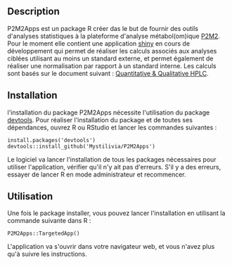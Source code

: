 ## Description
P2M2Apps est un package R créer das le but de fournir des outils d'analyses statistiques à la plateforme d'analyse métabol(om)ique [P2M2](https://www6.rennes.inra.fr/igepp/L-IGEPP/Plateformes/P2M2). Pour le moment elle contient une application [shiny](https://shiny.rstudio.com/) en cours de développement qui permet de réaliser les calculs associés aux analyses ciblées utilisant au moins un standard externe, et permet également de réaliser une normalisation par rapport à un standard interne. Les calculs sont basés sur le document suivant : [Quantitative & Qualitative HPLC](https://www.google.fr/url?sa=t&rct=j&q=&esrc=s&source=web&cd=2&cad=rja&uact=8&ved=0ahUKEwjQn7DrlInTAhXDXBoKHZofDBsQFggpMAE&url=https%3A%2F%2Fwww.researchgate.net%2Ffile.PostFileLoader.html%3Fid%3D56d4cc08217e201319573a57%26assetKey%3DAS%253A334600736919553%25401456786440271&usg=AFQjCNHNLCprEIvago_WJrgfO6LA83BlRw&sig2=oaQ-F4pMpj13_8lO23P9BA).

## Installation
l'installation du package P2M2Apps nécessite l'utilisation du package [devtools](https://cran.r-project.org/web/packages/devtools/index.html). Pour réaliser l'installation du package et de toutes ses dépendances, ouvrez R ou RStudio et lancer les commandes suivantes :

```{R}
install.packages('devtools')
devtools::install_github('Mystilivia/P2M2Apps')
```

Le logiciel va lancer l'installation de tous les packages nécessaires pour utiliser l'application, vérifier qu'il n'y ait pas d'erreurs. S'il y a des erreurs, essayer de lancer R en mode administrateur et recommencer.

## Utilisation
Une fois le package installer, vous pouvez lancer l'installation en utilisant la commande suivante dans R :
```{R}
P2M2Apps::TargetedApp()
```

L'application va s'ouvrir dans votre navigateur web, et vous n'avez plus qu'à suivre les instructions.
